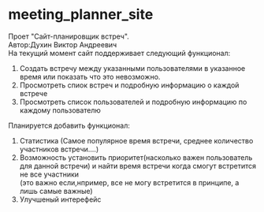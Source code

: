 # meeting_planner_site
Проет "Сайт-планировщик встреч".<br>
Автор:Духин Виктор Андреевич<br>
На текущий момент сайт поддерживает следующий функционал:<br>
1) Создать встречу между указанными пользователями в указанное время или показать что это невозможно.<br>
2) Просмотреть спиок встреч и подробную информацию о каждой встрече<br>
3) Просмотреть список пользователей и подробную информацию по каждому пользователю<br>

Планируется добавить функционал:<br>
1) Статистика (Самое популярное время встречи, среднее количество участников встречи....)<br>
2) Возможность установить приоритет(насколько важен пользователь для данной встречи) и найти время встречи когда смогут встретится не все участники<br>
(это важно если,нпример, все не могу встретится в принципе, а лишь самые важные)<br>
3) Улучшеный интерефейс<br>
